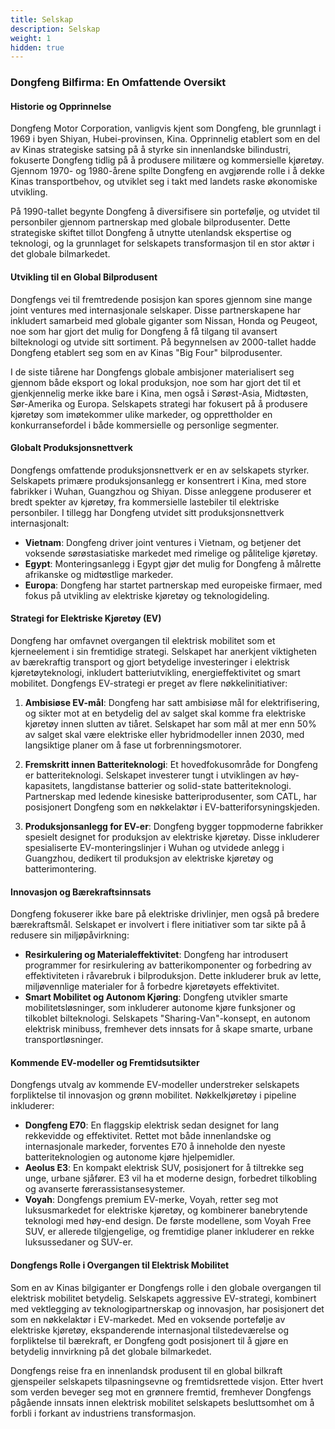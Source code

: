 ```yaml
---
title: Selskap
description: Selskap
weight: 1
hidden: true
---
```


### Dongfeng Bilfirma: En Omfattende Oversikt

#### **Historie og Opprinnelse**

Dongfeng Motor Corporation, vanligvis kjent som Dongfeng, ble grunnlagt i 1969 i byen Shiyan, Hubei-provinsen, Kina. Opprinnelig etablert som en del av Kinas strategiske satsing på å styrke sin innenlandske bilindustri, fokuserte Dongfeng tidlig på å produsere militære og kommersielle kjøretøy. Gjennom 1970- og 1980-årene spilte Dongfeng en avgjørende rolle i å dekke Kinas transportbehov, og utviklet seg i takt med landets raske økonomiske utvikling.

På 1990-tallet begynte Dongfeng å diversifisere sin portefølje, og utvidet til personbiler gjennom partnerskap med globale bilprodusenter. Dette strategiske skiftet tillot Dongfeng å utnytte utenlandsk ekspertise og teknologi, og la grunnlaget for selskapets transformasjon til en stor aktør i det globale bilmarkedet.

#### **Utvikling til en Global Bilprodusent**

Dongfengs vei til fremtredende posisjon kan spores gjennom sine mange joint ventures med internasjonale selskaper. Disse partnerskapene har inkludert samarbeid med globale giganter som Nissan, Honda og Peugeot, noe som har gjort det mulig for Dongfeng å få tilgang til avansert bilteknologi og utvide sitt sortiment. På begynnelsen av 2000-tallet hadde Dongfeng etablert seg som en av Kinas "Big Four" bilprodusenter.

I de siste tiårene har Dongfengs globale ambisjoner materialisert seg gjennom både eksport og lokal produksjon, noe som har gjort det til et gjenkjennelig merke ikke bare i Kina, men også i Sørøst-Asia, Midtøsten, Sør-Amerika og Europa. Selskapets strategi har fokusert på å produsere kjøretøy som imøtekommer ulike markeder, og opprettholder en konkurransefordel i både kommersielle og personlige segmenter.

#### **Globalt Produksjonsnettverk**

Dongfengs omfattende produksjonsnettverk er en av selskapets styrker. Selskapets primære produksjonsanlegg er konsentrert i Kina, med store fabrikker i Wuhan, Guangzhou og Shiyan. Disse anleggene produserer et bredt spekter av kjøretøy, fra kommersielle lastebiler til elektriske personbiler. I tillegg har Dongfeng utvidet sitt produksjonsnettverk internasjonalt:

- **Vietnam**: Dongfeng driver joint ventures i Vietnam, og betjener det voksende sørøstasiatiske markedet med rimelige og pålitelige kjøretøy.
- **Egypt**: Monteringsanlegg i Egypt gjør det mulig for Dongfeng å målrette afrikanske og midtøstlige markeder.
- **Europa**: Dongfeng har startet partnerskap med europeiske firmaer, med fokus på utvikling av elektriske kjøretøy og teknologideling.

#### **Strategi for Elektriske Kjøretøy (EV)**

Dongfeng har omfavnet overgangen til elektrisk mobilitet som et kjerneelement i sin fremtidige strategi. Selskapet har anerkjent viktigheten av bærekraftig transport og gjort betydelige investeringer i elektrisk kjøretøyteknologi, inkludert batteriutvikling, energieffektivitet og smart mobilitet. Dongfengs EV-strategi er preget av flere nøkkelinitiativer:

1. **Ambisiøse EV-mål**: Dongfeng har satt ambisiøse mål for elektrifisering, og sikter mot at en betydelig del av salget skal komme fra elektriske kjøretøy innen slutten av tiåret. Selskapet har som mål at mer enn 50% av salget skal være elektriske eller hybridmodeller innen 2030, med langsiktige planer om å fase ut forbrenningsmotorer.

2. **Fremskritt innen Batteriteknologi**: Et hovedfokusområde for Dongfeng er batteriteknologi. Selskapet investerer tungt i utviklingen av høy-kapasitets, langdistanse batterier og solid-state batteriteknologi. Partnerskap med ledende kinesiske batteriprodusenter, som CATL, har posisjonert Dongfeng som en nøkkelaktør i EV-batteriforsyningskjeden.

3. **Produksjonsanlegg for EV-er**: Dongfeng bygger toppmoderne fabrikker spesielt designet for produksjon av elektriske kjøretøy. Disse inkluderer spesialiserte EV-monteringslinjer i Wuhan og utvidede anlegg i Guangzhou, dedikert til produksjon av elektriske kjøretøy og batterimontering.

#### **Innovasjon og Bærekraftsinnsats**

Dongfeng fokuserer ikke bare på elektriske drivlinjer, men også på bredere bærekraftsmål. Selskapet er involvert i flere initiativer som tar sikte på å redusere sin miljøpåvirkning:

- **Resirkulering og Materialeffektivitet**: Dongfeng har introdusert programmer for resirkulering av batterikomponenter og forbedring av effektiviteten i råvarebruk i bilproduksjon. Dette inkluderer bruk av lette, miljøvennlige materialer for å forbedre kjøretøyets effektivitet.
- **Smart Mobilitet og Autonom Kjøring**: Dongfeng utvikler smarte mobilitetsløsninger, som inkluderer autonome kjøre funksjoner og tilkoblet bilteknologi. Selskapets "Sharing-Van"-konsept, en autonom elektrisk minibuss, fremhever dets innsats for å skape smarte, urbane transportløsninger.

#### **Kommende EV-modeller og Fremtidsutsikter**

Dongfengs utvalg av kommende EV-modeller understreker selskapets forpliktelse til innovasjon og grønn mobilitet. Nøkkelkjøretøy i pipeline inkluderer:

- **Dongfeng E70**: En flaggskip elektrisk sedan designet for lang rekkevidde og effektivitet. Rettet mot både innenlandske og internasjonale markeder, forventes E70 å inneholde den nyeste batteriteknologien og autonome kjøre hjelpemidler.
- **Aeolus E3**: En kompakt elektrisk SUV, posisjonert for å tiltrekke seg unge, urbane sjåfører. E3 vil ha et moderne design, forbedret tilkobling og avanserte førerassistansesystemer.
- **Voyah**: Dongfengs premium EV-merke, Voyah, retter seg mot luksusmarkedet for elektriske kjøretøy, og kombinerer banebrytende teknologi med høy-end design. De første modellene, som Voyah Free SUV, er allerede tilgjengelige, og fremtidige planer inkluderer en rekke luksussedaner og SUV-er.

#### **Dongfengs Rolle i Overgangen til Elektrisk Mobilitet**

Som en av Kinas bilgiganter er Dongfengs rolle i den globale overgangen til elektrisk mobilitet betydelig. Selskapets aggressive EV-strategi, kombinert med vektlegging av teknologipartnerskap og innovasjon, har posisjonert det som en nøkkelaktør i EV-markedet. Med en voksende portefølje av elektriske kjøretøy, ekspanderende internasjonal tilstedeværelse og forpliktelse til bærekraft, er Dongfeng godt posisjonert til å gjøre en betydelig innvirkning på det globale bilmarkedet.

Dongfengs reise fra en innenlandsk produsent til en global bilkraft gjenspeiler selskapets tilpasningsevne og fremtidsrettede visjon. Etter hvert som verden beveger seg mot en grønnere fremtid, fremhever Dongfengs pågående innsats innen elektrisk mobilitet selskapets besluttsomhet om å forbli i forkant av industriens transformasjon.